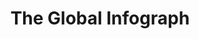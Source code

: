 ---
layout: page_project
id: infograph
status: progress
title: The Global Infograph
tagline: Focus on the number. Only the numbers. The numbers that defined 2015.
contributors: 
trellourl: https://trello.com/b/dDaft3fs/the-global-infograph-2015-project
facebookurl:
twitterurl:
behanceurl:
permalink: /projects/infograph
image: infograph.jpg
---